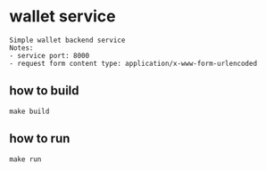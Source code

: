 # wallet service
    Simple wallet backend service
    Notes:
    - service port: 8000
    - request form content type: application/x-www-form-urlencoded

## how to build
    make build

## how to run
    make run